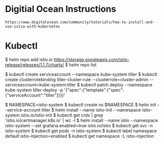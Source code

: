 # Digitial Ocean Instructions

`https://www.digitalocean.com/community/tutorials/how-to-install-and-use-istio-with-kubernetes`

# Kubectl

$ helm repo add istio.io https://storage.googleapis.com/istio-release/releases/1.1.7/charts/
$ helm repo list

$ kubectl create serviceaccount --namespace kube-system tiller
$ kubectl create clusterrolebinding tiller-cluster-rule --clusterrole=cluster-admin --serviceaccount=kube-system:tiller
$ kubectl patch deploy --namespace kube-system tiller-deploy -p '{"spec":{"template":{"spec":{"serviceAccount":"tiller"}}}}'


$ NAMESPACE=istio-system
$ kubectl create ns $NAMESPACE
$ helm init --service-account tiller
$ helm install --name istio-init --namespace istio-system istio.io/istio-init
$ kubectl get crds | grep 'istio.io\|certmanager.k8s.io' | wc -l
$ helm install --name istio --namespace istio-system --set grafana.enabled=true istio.io/istio
$ kubectl get svc -n istio-system
$ kubectl get pods -n istio-system
$ kubectl label namespace default istio-injection=enabled
$ kubectl get namespace -L istio-injection